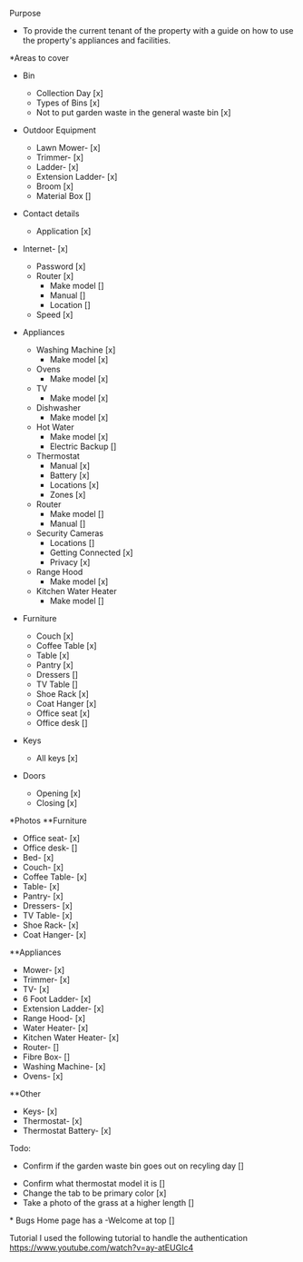 Purpose

- To provide the current tenant of the property with a guide on how to use the property's appliances and facilities.

\*Areas to cover

- Bin
  - Collection Day [x]
  - Types of Bins [x]
  - Not to put garden waste in the general waste bin [x]
- Outdoor Equipment
  - Lawn Mower- [x]
  - Trimmer- [x]
  - Ladder- [x]
  - Extension Ladder- [x]
  - Broom [x]
  - Material Box []
- Contact details
  - Application [x]
- Internet- [x]
  - Password [x]
  - Router [x]
    - Make model []
    - Manual []
    - Location []
  - Speed [x]
  <!-- - Coax Adapter [] -->
- Appliances

  - Washing Machine [x]
    - Make model [x]
  - Ovens
    - Make model [x]
  - TV
    - Make model [x]
  - Dishwasher
    - Make model [x]
  - Hot Water
    - Make model [x]
    - Electric Backup []
  - Thermostat
    - Manual [x]
    - Battery [x]
    - Locations [x]
    - Zones [x]
  - Router
    - Make model []
    - Manual []
  - Security Cameras
    - Locations []
    - Getting Connected [x]
    - Privacy [x]
    <!-- - Coax Adapter
    - Locations [] -->
  - Range Hood
    - Make model [x]
  - Kitchen Water Heater
    - Make model []

- Furniture
  - Couch [x]
  - Coffee Table [x]
  - Table [x]
  - Pantry [x]
  - Dressers []
  - TV Table []
  - Shoe Rack [x]
  - Coat Hanger [x]
  - Office seat [x]
  - Office desk []
- Keys
  - All keys [x]
- Doors
  - Opening [x]
  - Closing [x]

\*Photos
\*\*Furniture

- Office seat- [x]
- Office desk- []
- Bed- [x]
- Couch- [x]
- Coffee Table- [x]
- Table- [x]
- Pantry- [x]
- Dressers- [x]
- TV Table- [x]
- Shoe Rack- [x]
- Coat Hanger- [x]

\*\*Appliances

- Mower- [x]
- Trimmer- [x]
- TV- [x]
- 6 Foot Ladder- [x]
- Extension Ladder- [x]
- Range Hood- [x]
- Water Heater- [x]
- Kitchen Water Heater- [x]
- Router- []
- Fibre Box- []
- Washing Machine- [x]
- Ovens- [x]

\*\*Other

- Keys- [x]
- Thermostat- [x]
- Thermostat Battery- [x]
<!-- - Coax to ethernet adapter - [] -->

Todo:

- Confirm if the garden waste bin goes out on recyling day []
<!-- - Move security cameras to appliance section [] -->
- Confirm what thermostat model it is []
- Change the tab to be primary color [x]
- Take a photo of the grass at a higher length []

\* Bugs
Home page has a -Welcome at top []

Tutorial
I used the following tutorial to handle the authentication https://www.youtube.com/watch?v=ay-atEUGIc4
